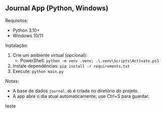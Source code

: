 ## Journal App (Python, Windows)

Requisitos:
- Python 3.10+
- Windows 10/11

Instalação:
1. Crie um ambiente virtual (opcional):
   - PowerShell: `python -m venv .venv; .\.venv\Scripts\Activate.ps1`
2. Instale dependências: `pip install -r requirements.txt`
3. Execute: `python main.py`

Notas:
- A base de dados `journal.db` é criada no diretório do projeto.
- A app abre o dia atual automaticamente; use Ctrl+S para guardar.

teste
